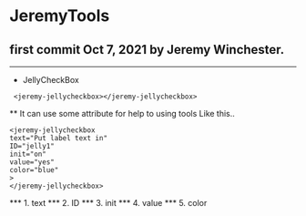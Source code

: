 JeremyTools
=============

first commit Oct 7, 2021 by Jeremy Winchester.
-------------

***
* JellyCheckBox
```
 <jeremy-jellycheckbox></jeremy-jellycheckbox>
```
** It can use some attribute for help to using tools Like this..
```
<jeremy-jellycheckbox 
text="Put label text in" 
ID="jelly1" 
init="on" 
value="yes"
color="blue"
>
</jeremy-jellycheckbox>
```
*** 1. text
*** 2. ID
*** 3. init
*** 4. value
*** 5. color

